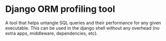 # Django ORM profiling tool

A tool that helps untangle SQL queries and their performance for any given executable. This can be used
in the django shell without any overhead (no extra apps, middleware, dependencies, etc).   
